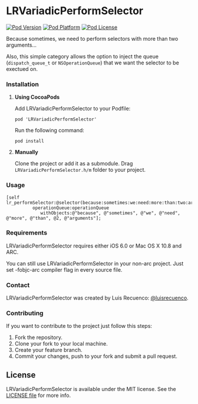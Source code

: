 LRVariadicPerformSelector
======================

[![Pod Version](http://img.shields.io/cocoapods/v/LRVariadicPerformSelector.svg?style=flat)](http://cocoadocs.org/docsets/LRVariadicPerformSelector/)
[![Pod Platform](http://img.shields.io/cocoapods/p/LRVariadicPerformSelector.svg?style=flat)](http://cocoadocs.org/docsets/LRVariadicPerformSelector/)
[![Pod License](http://img.shields.io/cocoapods/l/LRVariadicPerformSelector.svg?style=flat)](https://www.apache.org/licenses/LICENSE-2.0.html)

Because sometimes, we need to perform selectors with more than two arguments...

Also, this simple category allows the option to inject the queue (`dispatch_queue_t` or `NSOperationQueue`) that we want the selector to be exectued on.

### Installation

1. **Using CocoaPods**

   Add LRVariadicPerformSelector to your Podfile:

   ```
   pod 'LRVariadicPerformSelector'
   ```

   Run the following command:

   ```
   pod install
   ```

2. **Manually**

   Clone the project or add it as a submodule. Drag `LRVariadicPerformSelector.h/m` folder to your project.

### Usage

```
[self lr_performSelector:@selector(because:sometimes:we:need:more:than:two:arguments:) 
          operationQueue:operationQueue
             withObjects:@"because", @"sometimes", @"we", @"need", @"more", @"than", @2, @"arguments"];
```

### Requirements

LRVariadicPerformSelector requires either iOS 6.0 or Mac OS X 10.8 and ARC.

You can still use LRVariadicPerformSelector in your non-arc project. Just set -fobjc-arc compiler flag in every source file.

### Contact

LRVariadicPerformSelector was created by Luis Recuenco: [@luisrecuenco](https://twitter.com/luisrecuenco).

### Contributing

If you want to contribute to the project just follow this steps:

1. Fork the repository.
2. Clone your fork to your local machine.
3. Create your feature branch.
4. Commit your changes, push to your fork and submit a pull request.

## License

LRVariadicPerformSelector is available under the MIT license. See the [LICENSE file](https://github.com/luisrecuenco/LRVariadicPerformSelector/blob/master/LICENSE) for more info.
